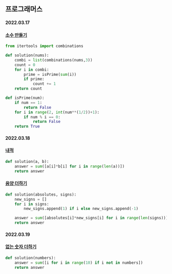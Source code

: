## 프로그래머스

#### 2022.03.17

#### [소수 만들기](https://programmers.co.kr/learn/courses/30/lessons/12977)

```python
from itertools import combinations

def solution(nums):
    combi = list(combinations(nums,3))
    count = 0
    for i in combi:
        prime = isPrime(sum(i))
        if prime:
            count += 1
    return count

def isPrime(num):
    if num == 1:
        return False
    for i in range(2, int(num**(1/2))+1):
        if num % i == 0:
            return False
    return True
```

#### 2022.03.18

#### [내적](https://programmers.co.kr/learn/courses/30/lessons/70128)

```python
def solution(a, b):
    answer = sum([a[i]*b[i] for i in range(len(a))])
    return answer
```

#### [음양 더하기](https://programmers.co.kr/learn/courses/30/lessons/76501)

```python
def solution(absolutes, signs):
    new_signs = []
    for i in signs:
        new_signs.append(1) if i else new_signs.append(-1)

    answer = sum([absolutes[i]*new_signs[i] for i in range(len(signs))])
    return answer
```

#### 2022.03.19

#### [없는 숫자 더하기](https://programmers.co.kr/learn/courses/30/lessons/86051)

```python
def solution(numbers):
    answer = sum([i for i in range(10) if i not in numbers])
    return answer
```
